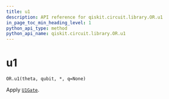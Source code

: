 ```yaml
---
title: u1
description: API reference for qiskit.circuit.library.OR.u1
in_page_toc_min_heading_level: 1
python_api_type: method
python_api_name: qiskit.circuit.library.OR.u1
---
```


# u1

<span id="qiskit.circuit.library.OR.u1" />

`OR.u1(theta, qubit, *, q=None)`

Apply [`U1Gate`](qiskit.circuit.library.U1Gate "qiskit.circuit.library.U1Gate").

